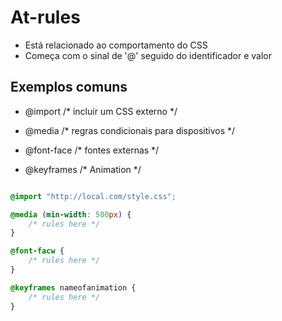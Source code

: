 # At-rules

* Está relacionado ao comportamento do CSS
* Começa com o sinal de '@' seguido do identificador e valor

## Exemplos comuns

- @import /* incluir um CSS externo */

- @media /* regras condicionais para dispositivos */

- @font-face /* fontes externas */

- @keyframes /* Animation */

```css

@import "http://local.com/style.css";

@media (min-width: 500px) {
    /* rules here */
}

@font-facw {
    /* rules here */
}

@keyframes nameofanimation {
    /* rules here */
}

```